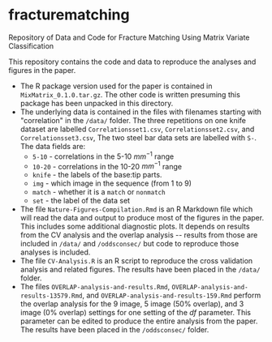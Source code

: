 # fracturematching
Repository of Data and Code for Fracture Matching Using Matrix Variate Classification

This repository contains the code and data to reproduce the analyses and figures in the paper.

* The R package version used for the paper is contained in `MixMatrix_0.1.0.tar.gz`. The other code is 
written presuming this package has been unpacked in this directory.
* The underlying data is contained in the files with filenames starting with "correlation" in the `/data/` folder.
The three repetitions on one knife dataset are labelled `Correlationsset1.csv`, `Correlationsset2.csv`, and `Correlationsset3.csv`, 
The two steel bar data sets are labelled with `S-`. The data fields are:
	- `5-10` - correlations in the 5-10 $mm^{-1}$ range 
	- `10-20` - correlations in the 10-20 $mm^{-1}$ range
	- `knife` - the labels of the base:tip parts.
	- `img` - which image in the sequence (from 1 to 9)
	- `match` - whether it is a `match` or `nonmatch`
	- `set` - the label of the data set
* The file `Nature-Figures-Compilation.Rmd` is an R Markdown file which will read the data and output to 
produce most of the figures in the paper. This includes some additional diagnostic plots. It depends on
results from the CV analysis and the overlap analysis -- results from those are included in `/data/` and
`/oddsconsec/` but code to reproduce those analyses is included.
* The file `CV-Analysis.R` is an R script to reproduce the cross validation analysis and 
related figures. The results have been placed in the `/data/` folder.
* The files `OVERLAP-analysis-and-results.Rmd`, `OVERLAP-analysis-and-results-13579.Rmd`, 
and `OVERLAP-analysis-and-results-159.Rmd` perform the overlap analysis for the 9 image, 5 image (50\% overlap),
and 3 image (0\% overlap) settings for one setting of the $df$ parameter. This parameter can be edited 
to produce the entire analysis from the paper. The results have been placed in the `/oddsconsec/` folder.
